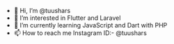 - 👋 Hi, I’m @tuushars
- 👀 I’m interested in Flutter and Laravel
- 🌱 I’m currently learning JavaScript and Dart with PHP
- 📫 How to reach me Instagram ID:- @tuushars

<!---
tuushars/tuushars is a ✨ special ✨ repository because its `README.md` (this file) appears on your GitHub profile.
You can click the Preview link to take a look at your changes.
--->
